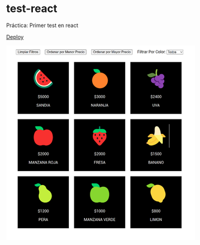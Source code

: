 # test-react

Práctica: Primer test en react

[Deploy](https://luisangelsalcedo.dev/repo/bootcamp-challenges/test-react/)

![preview](./public/preview.png)
